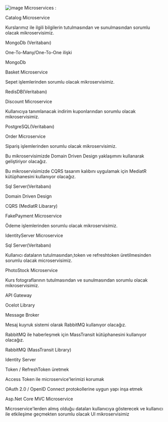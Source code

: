 ![image](https://user-images.githubusercontent.com/81268272/215898888-34be5aa1-9036-4e7f-8b0d-ec820e815db0.png)
Microservices :

Catalog Microservice

Kurslarımız ile ilgili bilgilerin tutulmasından ve sunulmasından sorumlu olacak mikroservisimiz.

MongoDb (Veritabanı)

One-To-Many/One-To-One ilişki

MongoDb

Basket Microservice

Sepet işlemlerinden sorumlu olacak mikroservisimiz.

RedisDB(Veritabanı)

Discount Microservice

Kullanıcıya tanımlanacak indirim kuponlarından sorumlu olacak mikroservisimiz.

PostgreSQL(Veritabanı)

Order Microservice

Sipariş işlemlerinden sorumlu olacak mikroservisimiz.

Bu mikroservisimizde Domain Driven Design yaklaşımını kullanarak geliştiriyor olacağız.

Bu mikroservisimizde CQRS tasarım kalıbını uygulamak için MediatR kütüphanesini kullanıyor olacağız.

Sql Server(Veritabanı)

Domain Driven Design

CQRS (MediatR Libarary)

FakePayment Microservice

Ödeme işlemlerinden sorumlu olacak mikroservisimiz.

IdentityServer Microservice

Sql Server(Veritabanı)

Kullanıcı dataların tutulmasından,token ve refreshtoken üretilmesinden sorumlu olacak microservisimiz.

PhotoStock Microservice

Kurs fotograflarının tutulmasından ve sunulmasından sorumlu olacak mikroservisimiz.

API Gateway

Ocelot Library

Message Broker

Mesaj kuyruk sistemi olarak RabbitMQ kullanıyor olacağız.

RabbitMQ ile haberleşmek için MassTransit kütüphanesini kullanıyor olacağız.

RabbitMQ (MassTransit Library)

Identity Server

Token / RefreshToken üretmek

Access Token ile microservice'lerimizi korumak

OAuth 2.0 / OpenID Connect protokollerine uygun yapı inşa etmek

Asp.Net Core MVC Microservice

Microservice'lerden almış olduğu dataları kullanıcıya gösterecek ve kullanıcı ile etkileşime geçmekten sorumlu olacak UI mikroservisimiz
